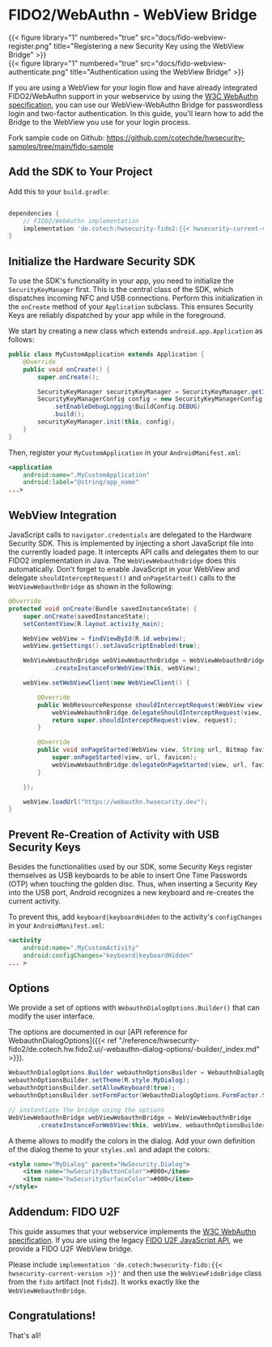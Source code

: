

# FIDO2/WebAuthn - WebView Bridge

<div class="row">
<div class="col-sm-6">
{{< figure library="1" numbered="true" src="docs/fido-webview-register.png" title="Registering a new Security Key using the WebView Bridge" >}}
</div>
<div class="col-sm-6">
{{< figure library="1" numbered="true" src="docs/fido-webview-authenticate.png" title="Authentication using the WebView Bridge" >}}
</div>
</div>

If you are using a WebView for your login flow and have already integrated FIDO2/WebAuthn support in your webservice by using the [W3C WebAuthn specification](https://www.w3.org/TR/webauthn/), you can use our WebView-WebAuthn Bridge for passwordless login and two-factor authentication.
In this guide, you'll learn how to add the Bridge to the WebView you use for your login process.

Fork sample code on Github: https://github.com/cotechde/hwsecurity-samples/tree/main/fido-sample


## Add the SDK to Your Project

Add this to your ``build.gradle``:

```gradle

dependencies {
    // FIDO2/WebAuthn implementation
    implementation 'de.cotech:hwsecurity-fido2:{{< hwsecurity-current-version >}}'
}
```

## Initialize the Hardware Security SDK

To use the SDK's functionality in your app, you need to initialize the ``SecurityKeyManager`` first.
This is the central class of the SDK, which dispatches incoming NFC and USB connections.
Perform this initialization in the ``onCreate`` method of your ``Application`` subclass.
This ensures Security Keys are reliably dispatched by your app while in the foreground.

We start by creating a new class which extends ``android.app.Application`` as follows:


```java
public class MyCustomApplication extends Application {
    @Override
    public void onCreate() {
        super.onCreate();

        SecurityKeyManager securityKeyManager = SecurityKeyManager.getInstance();
        SecurityKeyManagerConfig config = new SecurityKeyManagerConfig.Builder()
            .setEnableDebugLogging(BuildConfig.DEBUG)
            .build();
        securityKeyManager.init(this, config);
    }
}
```

Then, register your ``MyCustomApplication`` in your ``AndroidManifest.xml``:

```xml
<application 
    android:name=".MyCustomApplication"
    android:label="@string/app_name" 
...>
```

## WebView Integration

JavaScript calls to ``navigator.credentials`` are delegated to the Hardware Security SDK.
This is implemented by injecting a short JavaScript file into the currently loaded page.
It intercepts API calls and delegates them to our FIDO2 implementation in Java.
The ``WebViewWebauthnBridge`` does this automatically.
Don't forget to enable JavaScript in your WebView and delegate ``shouldInterceptRequest()`` and ``onPageStarted()`` calls to the ``WebViewWebauthnBridge`` as shown in the following:


```java
@Override
protected void onCreate(Bundle savedInstanceState) {
    super.onCreate(savedInstanceState);
    setContentView(R.layout.activity_main);

    WebView webView = findViewById(R.id.webview);
    webView.getSettings().setJavaScriptEnabled(true);

    WebViewWebauthnBridge webViewWebauthnBridge = WebViewWebauthnBridge
            .createInstanceForWebView(this, webView);

    webView.setWebViewClient(new WebViewClient() {

        @Override
        public WebResourceResponse shouldInterceptRequest(WebView view, WebResourceRequest request) {
            webViewWebauthnBridge.delegateShouldInterceptRequest(view, request);
            return super.shouldInterceptRequest(view, request);
        }

        @Override
        public void onPageStarted(WebView view, String url, Bitmap favicon) {
            super.onPageStarted(view, url, favicon);
            webViewWebauthnBridge.delegateOnPageStarted(view, url, favicon);
        }

    });

    webView.loadUrl("https://webauthn.hwsecurity.dev");
}
```

## Prevent Re-Creation of Activity with USB Security Keys

Besides the functionalities used by our SDK, some Security Keys register themselves as USB keyboards to be able to insert One Time Passwords (OTP) when touching the golden disc.
Thus, when inserting a Security Key into the USB port, Android recognizes a new keyboard and re-creates the current activity.

To prevent this, add ``keyboard|keyboardHidden`` to the activity's ``configChanges`` in your ``AndroidManifest.xml``:

```xml
<activity
    android:name=".MyCustomActivity"
    android:configChanges="keyboard|keyboardHidden"
... >
```

## Options

We provide a set of options with ``WebauthnDialogOptions.Builder()`` that can modify the user interface.

The options are documented in our [API reference for WebauthnDialogOptions]({{< ref "/reference/hwsecurity-fido2/de.cotech.hw.fido2.ui/-webauthn-dialog-options/-builder/_index.md" >}}).


```java
WebauthnDialogOptions.Builder webauthnOptionsBuilder = WebauthnDialogOptions.builder();
webauthnOptionsBuilder.setTheme(R.style.MyDialog);
webauthnOptionsBuilder.setAllowKeyboard(true);
webauthnOptionsBuilder.setFormFactor(WebauthnDialogOptions.FormFactor.SMART_CARD);

// instantiate the bridge using the options
WebViewWebauthnBridge webViewWebauthnBridge = WebViewWebauthnBridge
        .createInstanceForWebView(this, webView, webauthnOptionsBuilder);
```

A theme allows to modify the colors in the dialog.
Add your own definition of the dialog theme to your ``styles.xml`` and adapt the colors:
```xml
<style name="MyDialog" parent="HwSecurity.Dialog">
    <item name="hwSecurityButtonColor">#000</item>
    <item name="hwSecuritySurfaceColor">#000</item>
</style>
```

## Addendum: FIDO U2F

This guide assumes that your webservice implements the [W3C WebAuthn specification](https://www.w3.org/TR/webauthn/). If you are using the legacy [FIDO U2F JavaScript API](https://fidoalliance.org/specs/fido-u2f-v1.2-ps-20170411/fido-u2f-javascript-api-v1.2-ps-20170411.html), we provide a FIDO U2F WebView bridge.

Please include ``implementation 'de.cotech:hwsecurity-fido:{{< hwsecurity-current-version >}}'`` and then use the ``WebViewFidoBridge`` class from the ``fido`` artifact (not ``fido2``).
It works exactly like the ``WebViewWebauthnBridge``.

## Congratulations!

That's all!

